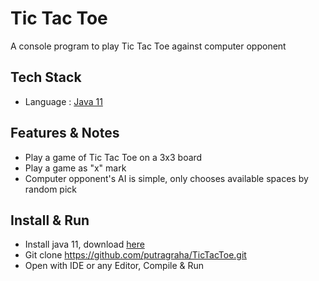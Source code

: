 # Tic Tac Toe
A console program to play Tic Tac Toe against computer opponent

## Tech Stack
- Language :  [Java 11](https://www.oracle.com/technetwork/java/javase/downloads/jdk11-downloads-5066655.html)

## Features & Notes
- Play a game of Tic Tac Toe on a 3x3 board
- Play a game as "x" mark
- Computer opponent's AI is simple, only chooses available spaces by random pick

## Install & Run 
- Install java 11, download [here](https://www.oracle.com/technetwork/java/javase/downloads/jdk11-downloads-5066655.html)
- Git clone https://github.com/putragraha/TicTacToe.git
- Open with IDE or any Editor, Compile & Run